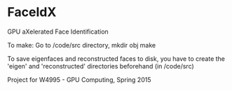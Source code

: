 # FaceIdX
GPU aXelerated Face Identification

To make:
Go to /code/src directory,
mkdir obj
make

To save eigenfaces and reconstructed faces to disk, you have to create the
'eigen' and 'reconstructed' directories beforehand (in /code/src)

Project for W4995 - GPU Computing, Spring 2015
